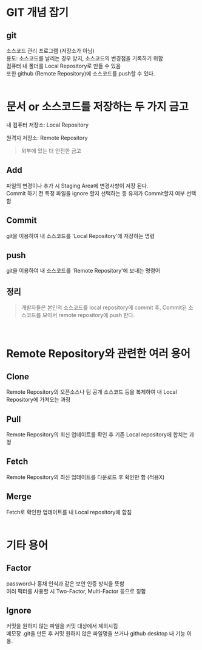 # GIT 개념 잡기
## git <br>
소스코드 관리 프로그램 (저장소가 아님)<br>
용도: 소스코드를 날리는 경우 방지, 소스코드의 변경점을 기록하기 위함<br>
컴퓨터 내 폴더를 Local Repository로 만들 수 있음 <br>
또한 github (Remote Repository)에 소스코드를 push할 수 있다. <br>
<br>

# 문서 or 소스코드를 저장하는 두 가지 금고
내 컴퓨터 저장소: Local Repository  <br>

원격지 저장소: Remote Repository  <br>
> 외부에 있는 더 안전한 금고

## Add
파일의 변경이나 추가 시 Staging Area에 변경사항이 저장 된다. <br>
Commit 하기 전 특정 파일을 ignore 할지 선택하는 등 유저가 Commit할지 여부 선택함

## Commit 
git을 이용하여 내 소스코드를 'Local Repository'에 저장하는 명령 <br>

## push
git을 이용하여 내 소스코드를 'Remote Repository'에 보내는 명령어 <br>

## 정리

> 개발자들은 본인의 소스코드를 local repository에 commit 후, Commit된 소스코드를 모아서 remote repository에 push 한다.

<br>

# Remote Repository와 관련한 여러 용어

## Clone
Remote Repository의 오픈소스나 팀 공개 소스코드 등을 복제하여 내 Local Repository에 가져오는 과정 <br>

## Pull
Remote Repository의 최신 업데이트를 확인 후 기존 Local repository에 합치는 과정

## Fetch
Remote Repository의 최신 업데이트를 다운로드 후 확인만 함 (적용X)

## Merge
Fetch로 확인한 업데이트를 내 Local repository에 합침
<br>
<br>

# 기타 용어
## Factor 
password나 홍채 인식과 같은 보안 인증 방식을 뜻함 <br>여러 팩터를 사용할 시 Two-Factor, Multi-Factor 등으로 칭함 

## Ignore 
커밋을 원하지 않는 파일을 커밋 대상에서 제외시킴 <br>
메모장 .git을 만든 후 커밋 원하지 않은 파일명을 쓰거나 github desktop 내 기능 이용.

